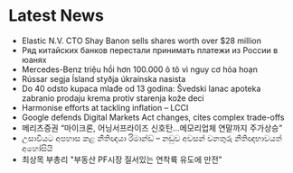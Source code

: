 # Latest News
-  Elastic N.V. CTO Shay Banon sells shares worth over $28 million
-  Ряд китайских банков перестали принимать платежи из России в юанях
-  Mercedes-Benz triệu hồi hơn 100.000 ô tô vì nguy cơ hỏa hoạn
-  Rússar segja Ísland styðja úkraínska nasista
-  Do 40 odsto kupaca mlađe od 13 godina: Švedski lanac apoteka zabranio prodaju krema protiv starenja kože deci
-  Harmonise efforts at tackling inflation – LCCI
-  Google defends Digital Markets Act changes, cites complex trade-offs
-  메리츠증권 “마이크론, 어닝서프라이즈 신호탄…메모리업체 연말까지 주가상승”
-  උසාවියට අපහාස කළ නීතිඥයා රිමාන්ඩ් – නඩුව අවසන් වනතුරු නීතිඥභාවයත් අහෝසියි
-  최상목 부총리 "부동산 PF시장 질서있는 연착륙 유도에 만전"
